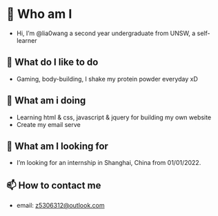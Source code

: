 # 👋  Who am I
- Hi, I’m @lia0wang a second year undergraduate from UNSW, a self-learner
## 👀  What do I like to do
- Gaming, body-building, I shake my protein powder everyday xD
## 🌱  What am i doing
- Learning html & css, javascript & jquery for building my own website
- Create my email serve
## 💞️  What am I looking for
- I’m looking for an internship in Shanghai, China from 01/01/2022.
## 📫  How to contact me
- email: z5306312@outlook.com

<!---
lia0wang/lia0wang is a ✨ special ✨ repository because its `README.md` (this file) appears on your GitHub profile.
You can click the Preview link to take a look at your changes.
--->
